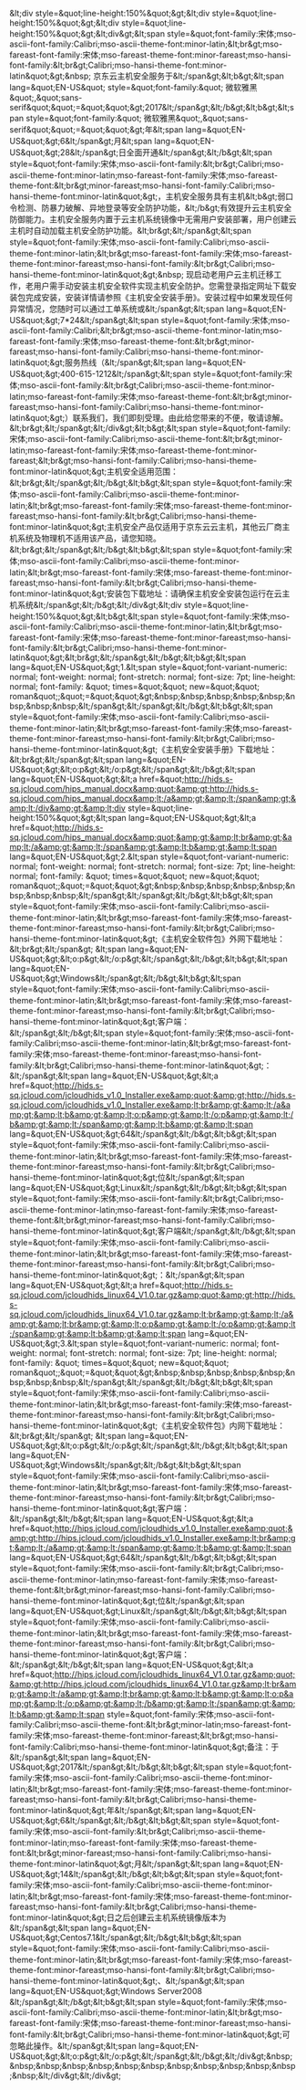 &amp;lt;div style=&amp;quot;line-height:150%&amp;quot;&amp;gt;&amp;lt;div style=&amp;quot;line-height:150%&amp;quot;&amp;gt;&amp;lt;div style=&amp;quot;line-height:150%&amp;quot;&amp;gt;&amp;lt;div&amp;gt;&amp;lt;span style=&amp;quot;font-family:宋体;mso-ascii-font-family:Calibri;mso-ascii-theme-font:minor-latin;&amp;lt;br&amp;gt;mso-fareast-font-family:宋体;mso-fareast-theme-font:minor-fareast;mso-hansi-font-family:&amp;lt;br&amp;gt;Calibri;mso-hansi-theme-font:minor-latin&amp;quot;&amp;gt;&amp;nbsp; 京东云主机安全服务于&amp;lt;/span&amp;gt;&amp;lt;b&amp;gt;&amp;lt;span lang=&amp;quot;EN-US&amp;quot; style=&amp;quot;font-family:&amp;quot; 微软雅黑&amp;quot;,&amp;quot;sans-serif&amp;quot;&amp;quot;=&amp;quot;&amp;quot;&amp;gt;2017&amp;lt;/span&amp;gt;&amp;lt;/b&amp;gt;&amp;lt;b&amp;gt;&amp;lt;span style=&amp;quot;font-family:&amp;quot; 微软雅黑&amp;quot;,&amp;quot;sans-serif&amp;quot;&amp;quot;=&amp;quot;&amp;quot;&amp;gt;年&amp;lt;span lang=&amp;quot;EN-US&amp;quot;&amp;gt;6&amp;lt;/span&amp;gt;月&amp;lt;span lang=&amp;quot;EN-US&amp;quot;&amp;gt;28&amp;lt;/span&amp;gt;日全面开通&amp;lt;/span&amp;gt;&amp;lt;/b&amp;gt;&amp;lt;span style=&amp;quot;font-family:宋体;mso-ascii-font-family:&amp;lt;br&amp;gt;Calibri;mso-ascii-theme-font:minor-latin;mso-fareast-font-family:宋体;mso-fareast-theme-font:&amp;lt;br&amp;gt;minor-fareast;mso-hansi-font-family:Calibri;mso-hansi-theme-font:minor-latin&amp;quot;&amp;gt;，主机安全服务具有主机&amp;lt;b&amp;gt;弱口令检测、防暴力破解、异地登录等安全防护功能，&amp;lt;/b&amp;gt;有效提升云主机安全防御能力。主机安全服务内置于云主机系统镜像中无需用户安装部署，用户创建云主机时自动加载主机安全防护功能。&amp;lt;br&amp;gt;&amp;lt;/span&amp;gt;&amp;lt;span style=&amp;quot;font-family:宋体;mso-ascii-font-family:Calibri;mso-ascii-theme-font:minor-latin;&amp;lt;br&amp;gt;mso-fareast-font-family:宋体;mso-fareast-theme-font:minor-fareast;mso-hansi-font-family:&amp;lt;br&amp;gt;Calibri;mso-hansi-theme-font:minor-latin&amp;quot;&amp;gt;&amp;nbsp; 现启动老用户云主机迁移工作，老用户需手动安装主机安全软件实现主机安全防护。您需登录指定网址下载安装包完成安装，安装详情请参照《主机安全安装手册》。安装过程中如果发现任何异常情况，您随时可以通过工单系统或&amp;lt;/span&amp;gt;&amp;lt;span lang=&amp;quot;EN-US&amp;quot;&amp;gt;7*24&amp;lt;/span&amp;gt;&amp;lt;span style=&amp;quot;font-family:宋体;mso-ascii-font-family:Calibri;&amp;lt;br&amp;gt;mso-ascii-theme-font:minor-latin;mso-fareast-font-family:宋体;mso-fareast-theme-font:&amp;lt;br&amp;gt;minor-fareast;mso-hansi-font-family:Calibri;mso-hansi-theme-font:minor-latin&amp;quot;&amp;gt;服务热线（&amp;lt;/span&amp;gt;&amp;lt;span lang=&amp;quot;EN-US&amp;quot;&amp;gt;400-615-1212&amp;lt;/span&amp;gt;&amp;lt;span style=&amp;quot;font-family:宋体;mso-ascii-font-family:&amp;lt;br&amp;gt;Calibri;mso-ascii-theme-font:minor-latin;mso-fareast-font-family:宋体;mso-fareast-theme-font:&amp;lt;br&amp;gt;minor-fareast;mso-hansi-font-family:Calibri;mso-hansi-theme-font:minor-latin&amp;quot;&amp;gt;）联系我们，我们即刻受理。由此给您带来的不便，敬请谅解。&amp;lt;br&amp;gt;&amp;lt;/span&amp;gt;&amp;lt;/div&amp;gt;&amp;lt;b&amp;gt;&amp;lt;span style=&amp;quot;font-family:宋体;mso-ascii-font-family:Calibri;mso-ascii-theme-font:&amp;lt;br&amp;gt;minor-latin;mso-fareast-font-family:宋体;mso-fareast-theme-font:minor-fareast;&amp;lt;br&amp;gt;mso-hansi-font-family:Calibri;mso-hansi-theme-font:minor-latin&amp;quot;&amp;gt;主机安全适用范围：&amp;lt;br&amp;gt;&amp;lt;/span&amp;gt;&amp;lt;/b&amp;gt;&amp;lt;b&amp;gt;&amp;lt;span style=&amp;quot;font-family:宋体;mso-ascii-font-family:Calibri;mso-ascii-theme-font:minor-latin;&amp;lt;br&amp;gt;mso-fareast-font-family:宋体;mso-fareast-theme-font:minor-fareast;mso-hansi-font-family:&amp;lt;br&amp;gt;Calibri;mso-hansi-theme-font:minor-latin&amp;quot;&amp;gt;主机安全产品仅适用于京东云云主机，其他云厂商主机系统及物理机不适用该产品，请您知晓。&amp;lt;br&amp;gt;&amp;lt;/span&amp;gt;&amp;lt;/b&amp;gt;&amp;lt;b&amp;gt;&amp;lt;span style=&amp;quot;font-family:宋体;mso-ascii-font-family:Calibri;mso-ascii-theme-font:minor-latin;&amp;lt;br&amp;gt;mso-fareast-font-family:宋体;mso-fareast-theme-font:minor-fareast;mso-hansi-font-family:&amp;lt;br&amp;gt;Calibri;mso-hansi-theme-font:minor-latin&amp;quot;&amp;gt;安装包下载地址：请确保主机安全安装包运行在云主机系统&amp;lt;/span&amp;gt;&amp;lt;/b&amp;gt;&amp;lt;/div&amp;gt;&amp;lt;div style=&amp;quot;line-height:150%&amp;quot;&amp;gt;&amp;lt;b&amp;gt;&amp;lt;span style=&amp;quot;font-family:宋体;mso-ascii-font-family:Calibri;mso-ascii-theme-font:minor-latin;&amp;lt;br&amp;gt;mso-fareast-font-family:宋体;mso-fareast-theme-font:minor-fareast;mso-hansi-font-family:&amp;lt;br&amp;gt;Calibri;mso-hansi-theme-font:minor-latin&amp;quot;&amp;gt;&amp;lt;br&amp;gt;&amp;lt;/span&amp;gt;&amp;lt;/b&amp;gt;&amp;lt;b&amp;gt;&amp;lt;span lang=&amp;quot;EN-US&amp;quot;&amp;gt;1.&amp;lt;span style=&amp;quot;font-variant-numeric: normal; font-weight: normal; font-stretch: normal; font-size: 7pt; line-height: normal; font-family: &amp;quot; times=&amp;quot;&amp;quot; new=&amp;quot;&amp;quot; roman&amp;quot;;&amp;quot;=&amp;quot;&amp;quot;&amp;gt;&amp;nbsp;&amp;nbsp;&amp;nbsp;&amp;nbsp;&amp;nbsp;&amp;nbsp;&amp;nbsp;&amp;nbsp;&amp;lt;/span&amp;gt;&amp;lt;/span&amp;gt;&amp;lt;/b&amp;gt;&amp;lt;b&amp;gt;&amp;lt;span style=&amp;quot;font-family:宋体;mso-ascii-font-family:Calibri;mso-ascii-theme-font:minor-latin;&amp;lt;br&amp;gt;mso-fareast-font-family:宋体;mso-fareast-theme-font:minor-fareast;mso-hansi-font-family:&amp;lt;br&amp;gt;Calibri;mso-hansi-theme-font:minor-latin&amp;quot;&amp;gt;《主机安全安装手册》下载地址：&amp;lt;br&amp;gt;&amp;lt;/span&amp;gt;&amp;lt;span lang=&amp;quot;EN-US&amp;quot;&amp;gt;&amp;lt;o:p&amp;gt;&amp;lt;/o:p&amp;gt;&amp;lt;/span&amp;gt;&amp;lt;/b&amp;gt;&amp;lt;span lang=&amp;quot;EN-US&amp;quot;&amp;gt;&amp;lt;a href=&amp;quot;http://hids.s-sq.jcloud.com/hips_manual.docx&amp;quot;&amp;gt;http://hids.s-sq.jcloud.com/hips_manual.docx&amp;lt;/a&amp;gt;&amp;lt;/span&amp;gt;&amp;lt;/div&amp;gt;&amp;lt;div style=&amp;quot;line-height:150%&amp;quot;&amp;gt;&amp;lt;span lang=&amp;quot;EN-US&amp;quot;&amp;gt;&amp;lt;a href=&amp;quot;http://hids.s-sq.jcloud.com/hips_manual.docx&amp;quot;&amp;gt;&amp;lt;br&amp;gt;&amp;lt;/a&amp;gt;&amp;lt;/span&amp;gt;&amp;lt;b&amp;gt;&amp;lt;span lang=&amp;quot;EN-US&amp;quot;&amp;gt;2.&amp;lt;span style=&amp;quot;font-variant-numeric: normal; font-weight: normal; font-stretch: normal; font-size: 7pt; line-height: normal; font-family: &amp;quot; times=&amp;quot;&amp;quot; new=&amp;quot;&amp;quot; roman&amp;quot;;&amp;quot;=&amp;quot;&amp;quot;&amp;gt;&amp;nbsp;&amp;nbsp;&amp;nbsp;&amp;nbsp;&amp;nbsp;&amp;nbsp;&amp;nbsp;&amp;nbsp;&amp;lt;/span&amp;gt;&amp;lt;/span&amp;gt;&amp;lt;/b&amp;gt;&amp;lt;b&amp;gt;&amp;lt;span style=&amp;quot;font-family:宋体;mso-ascii-font-family:Calibri;mso-ascii-theme-font:minor-latin;&amp;lt;br&amp;gt;mso-fareast-font-family:宋体;mso-fareast-theme-font:minor-fareast;mso-hansi-font-family:&amp;lt;br&amp;gt;Calibri;mso-hansi-theme-font:minor-latin&amp;quot;&amp;gt;《主机安全软件包》外网下载地址：&amp;lt;br&amp;gt;&amp;lt;/span&amp;gt; &amp;lt;span lang=&amp;quot;EN-US&amp;quot;&amp;gt;&amp;lt;o:p&amp;gt;&amp;lt;/o:p&amp;gt;&amp;lt;/span&amp;gt;&amp;lt;/b&amp;gt;&amp;lt;b&amp;gt;&amp;lt;span lang=&amp;quot;EN-US&amp;quot;&amp;gt;Windows&amp;lt;/span&amp;gt;&amp;lt;/b&amp;gt;&amp;lt;b&amp;gt;&amp;lt;span style=&amp;quot;font-family:宋体;mso-ascii-font-family:Calibri;mso-ascii-theme-font:minor-latin;&amp;lt;br&amp;gt;mso-fareast-font-family:宋体;mso-fareast-theme-font:minor-fareast;mso-hansi-font-family:&amp;lt;br&amp;gt;Calibri;mso-hansi-theme-font:minor-latin&amp;quot;&amp;gt;客户端：&amp;lt;/span&amp;gt;&amp;lt;/b&amp;gt;&amp;lt;span style=&amp;quot;font-family:宋体;mso-ascii-font-family:Calibri;mso-ascii-theme-font:minor-latin;&amp;lt;br&amp;gt;mso-fareast-font-family:宋体;mso-fareast-theme-font:minor-fareast;mso-hansi-font-family:&amp;lt;br&amp;gt;Calibri;mso-hansi-theme-font:minor-latin&amp;quot;&amp;gt;：&amp;lt;/span&amp;gt;&amp;lt;span lang=&amp;quot;EN-US&amp;quot;&amp;gt;&amp;lt;a href=&amp;quot;http://hids.s-sq.jcloud.com/jcloudhids_v1.0_Installer.exe&amp;quot;&amp;gt;http://hids.s-sq.jcloud.com/jcloudhids_v1.0_Installer.exe&amp;lt;br&amp;gt;&amp;lt;/a&amp;gt;&amp;lt;b&amp;gt;&amp;lt;o:p&amp;gt;&amp;lt;/o:p&amp;gt;&amp;lt;/b&amp;gt;&amp;lt;/span&amp;gt;&amp;lt;b&amp;gt;&amp;lt;span lang=&amp;quot;EN-US&amp;quot;&amp;gt;64&amp;lt;/span&amp;gt;&amp;lt;/b&amp;gt;&amp;lt;b&amp;gt;&amp;lt;span style=&amp;quot;font-family:宋体;mso-ascii-font-family:Calibri;mso-ascii-theme-font:minor-latin;&amp;lt;br&amp;gt;mso-fareast-font-family:宋体;mso-fareast-theme-font:minor-fareast;mso-hansi-font-family:&amp;lt;br&amp;gt;Calibri;mso-hansi-theme-font:minor-latin&amp;quot;&amp;gt;位&amp;lt;/span&amp;gt;&amp;lt;span lang=&amp;quot;EN-US&amp;quot;&amp;gt;Linux&amp;lt;/span&amp;gt;&amp;lt;/b&amp;gt;&amp;lt;b&amp;gt;&amp;lt;span style=&amp;quot;font-family:宋体;mso-ascii-font-family:&amp;lt;br&amp;gt;Calibri;mso-ascii-theme-font:minor-latin;mso-fareast-font-family:宋体;mso-fareast-theme-font:&amp;lt;br&amp;gt;minor-fareast;mso-hansi-font-family:Calibri;mso-hansi-theme-font:minor-latin&amp;quot;&amp;gt;客户端&amp;lt;/span&amp;gt;&amp;lt;/b&amp;gt;&amp;lt;span style=&amp;quot;font-family:宋体;mso-ascii-font-family:Calibri;mso-ascii-theme-font:minor-latin;&amp;lt;br&amp;gt;mso-fareast-font-family:宋体;mso-fareast-theme-font:minor-fareast;mso-hansi-font-family:&amp;lt;br&amp;gt;Calibri;mso-hansi-theme-font:minor-latin&amp;quot;&amp;gt;：&amp;lt;/span&amp;gt;&amp;lt;span lang=&amp;quot;EN-US&amp;quot;&amp;gt;&amp;lt;a href=&amp;quot;http://hids.s-sq.jcloud.com/jcloudhids_linux64_V1.0.tar.gz&amp;quot;&amp;gt;http://hids.s-sq.jcloud.com/jcloudhids_linux64_V1.0.tar.gz&amp;lt;br&amp;gt;&amp;lt;/a&amp;gt;&amp;lt;br&amp;gt;&amp;lt;o:p&amp;gt;&amp;lt;/o:p&amp;gt;&amp;lt;/span&amp;gt;&amp;lt;b&amp;gt;&amp;lt;span lang=&amp;quot;EN-US&amp;quot;&amp;gt;3.&amp;lt;span style=&amp;quot;font-variant-numeric: normal; font-weight: normal; font-stretch: normal; font-size: 7pt; line-height: normal; font-family: &amp;quot; times=&amp;quot;&amp;quot; new=&amp;quot;&amp;quot; roman&amp;quot;;&amp;quot;=&amp;quot;&amp;quot;&amp;gt;&amp;nbsp;&amp;nbsp;&amp;nbsp;&amp;nbsp;&amp;nbsp;&amp;nbsp;&amp;nbsp;&amp;nbsp;&amp;lt;/span&amp;gt;&amp;lt;/span&amp;gt;&amp;lt;/b&amp;gt;&amp;lt;b&amp;gt;&amp;lt;span style=&amp;quot;font-family:宋体;mso-ascii-font-family:Calibri;mso-ascii-theme-font:minor-latin;&amp;lt;br&amp;gt;mso-fareast-font-family:宋体;mso-fareast-theme-font:minor-fareast;mso-hansi-font-family:&amp;lt;br&amp;gt;Calibri;mso-hansi-theme-font:minor-latin&amp;quot;&amp;gt;《主机安全软件包》内网下载地址：&amp;lt;br&amp;gt;&amp;lt;/span&amp;gt; &amp;lt;span lang=&amp;quot;EN-US&amp;quot;&amp;gt;&amp;lt;o:p&amp;gt;&amp;lt;/o:p&amp;gt;&amp;lt;/span&amp;gt;&amp;lt;/b&amp;gt;&amp;lt;b&amp;gt;&amp;lt;span lang=&amp;quot;EN-US&amp;quot;&amp;gt;Windows&amp;lt;/span&amp;gt;&amp;lt;/b&amp;gt;&amp;lt;b&amp;gt;&amp;lt;span style=&amp;quot;font-family:宋体;mso-ascii-font-family:Calibri;mso-ascii-theme-font:minor-latin;&amp;lt;br&amp;gt;mso-fareast-font-family:宋体;mso-fareast-theme-font:minor-fareast;mso-hansi-font-family:&amp;lt;br&amp;gt;Calibri;mso-hansi-theme-font:minor-latin&amp;quot;&amp;gt;客户端：&amp;lt;/span&amp;gt;&amp;lt;/b&amp;gt;&amp;lt;span lang=&amp;quot;EN-US&amp;quot;&amp;gt;&amp;lt;a href=&amp;quot;http://hips.jcloud.com/jcloudhids_v1.0_Installer.exe&amp;quot;&amp;gt;http://hips.jcloud.com/jcloudhids_v1.0_Installer.exe&amp;lt;br&amp;gt;&amp;lt;/a&amp;gt;&amp;lt;/span&amp;gt;&amp;lt;b&amp;gt;&amp;lt;span lang=&amp;quot;EN-US&amp;quot;&amp;gt;64&amp;lt;/span&amp;gt;&amp;lt;/b&amp;gt;&amp;lt;b&amp;gt;&amp;lt;span style=&amp;quot;font-family:宋体;mso-ascii-font-family:&amp;lt;br&amp;gt;Calibri;mso-ascii-theme-font:minor-latin;mso-fareast-font-family:宋体;mso-fareast-theme-font:&amp;lt;br&amp;gt;minor-fareast;mso-hansi-font-family:Calibri;mso-hansi-theme-font:minor-latin&amp;quot;&amp;gt;位&amp;lt;/span&amp;gt;&amp;lt;span lang=&amp;quot;EN-US&amp;quot;&amp;gt;Linux&amp;lt;/span&amp;gt;&amp;lt;/b&amp;gt;&amp;lt;b&amp;gt;&amp;lt;span style=&amp;quot;font-family:宋体;mso-ascii-font-family:Calibri;mso-ascii-theme-font:minor-latin;&amp;lt;br&amp;gt;mso-fareast-font-family:宋体;mso-fareast-theme-font:minor-fareast;mso-hansi-font-family:&amp;lt;br&amp;gt;Calibri;mso-hansi-theme-font:minor-latin&amp;quot;&amp;gt;客户端：&amp;lt;/span&amp;gt;&amp;lt;/b&amp;gt;&amp;lt;span lang=&amp;quot;EN-US&amp;quot;&amp;gt;&amp;lt;a href=&amp;quot;http://hips.jcloud.com/jcloudhids_linux64_V1.0.tar.gz&amp;quot;&amp;gt;http://hips.jcloud.com/jcloudhids_linux64_V1.0.tar.gz&amp;lt;br&amp;gt;&amp;lt;/a&amp;gt;&amp;lt;br&amp;gt;&amp;lt;b&amp;gt;&amp;lt;o:p&amp;gt;&amp;lt;/o:p&amp;gt;&amp;lt;/b&amp;gt;&amp;lt;/span&amp;gt;&amp;lt;b&amp;gt;&amp;lt;span style=&amp;quot;font-family:宋体;mso-ascii-font-family:Calibri;mso-ascii-theme-font:&amp;lt;br&amp;gt;minor-latin;mso-fareast-font-family:宋体;mso-fareast-theme-font:minor-fareast;&amp;lt;br&amp;gt;mso-hansi-font-family:Calibri;mso-hansi-theme-font:minor-latin&amp;quot;&amp;gt;备注：于&amp;lt;/span&amp;gt;&amp;lt;span lang=&amp;quot;EN-US&amp;quot;&amp;gt;2017&amp;lt;/span&amp;gt;&amp;lt;/b&amp;gt;&amp;lt;b&amp;gt;&amp;lt;span style=&amp;quot;font-family:宋体;mso-ascii-font-family:Calibri;mso-ascii-theme-font:minor-latin;&amp;lt;br&amp;gt;mso-fareast-font-family:宋体;mso-fareast-theme-font:minor-fareast;mso-hansi-font-family:&amp;lt;br&amp;gt;Calibri;mso-hansi-theme-font:minor-latin&amp;quot;&amp;gt;年&amp;lt;/span&amp;gt;&amp;lt;span lang=&amp;quot;EN-US&amp;quot;&amp;gt;6&amp;lt;/span&amp;gt;&amp;lt;/b&amp;gt;&amp;lt;b&amp;gt;&amp;lt;span style=&amp;quot;font-family:宋体;mso-ascii-font-family:&amp;lt;br&amp;gt;Calibri;mso-ascii-theme-font:minor-latin;mso-fareast-font-family:宋体;mso-fareast-theme-font:&amp;lt;br&amp;gt;minor-fareast;mso-hansi-font-family:Calibri;mso-hansi-theme-font:minor-latin&amp;quot;&amp;gt;月&amp;lt;/span&amp;gt;&amp;lt;span lang=&amp;quot;EN-US&amp;quot;&amp;gt;14&amp;lt;/span&amp;gt;&amp;lt;/b&amp;gt;&amp;lt;b&amp;gt;&amp;lt;span style=&amp;quot;font-family:宋体;mso-ascii-font-family:Calibri;mso-ascii-theme-font:minor-latin;&amp;lt;br&amp;gt;mso-fareast-font-family:宋体;mso-fareast-theme-font:minor-fareast;mso-hansi-font-family:&amp;lt;br&amp;gt;Calibri;mso-hansi-theme-font:minor-latin&amp;quot;&amp;gt;日之后创建云主机系统镜像版本为&amp;lt;/span&amp;gt;&amp;lt;span lang=&amp;quot;EN-US&amp;quot;&amp;gt;Centos7.1&amp;lt;/span&amp;gt;&amp;lt;/b&amp;gt;&amp;lt;b&amp;gt;&amp;lt;span style=&amp;quot;font-family:宋体;mso-ascii-font-family:Calibri;mso-ascii-theme-font:minor-latin;&amp;lt;br&amp;gt;mso-fareast-font-family:宋体;mso-fareast-theme-font:minor-fareast;mso-hansi-font-family:&amp;lt;br&amp;gt;Calibri;mso-hansi-theme-font:minor-latin&amp;quot;&amp;gt;、&amp;lt;/span&amp;gt;&amp;lt;span lang=&amp;quot;EN-US&amp;quot;&amp;gt;Windows Server2008 &amp;lt;/span&amp;gt;&amp;lt;/b&amp;gt;&amp;lt;b&amp;gt;&amp;lt;span style=&amp;quot;font-family:宋体;mso-ascii-font-family:Calibri;mso-ascii-theme-font:minor-latin;&amp;lt;br&amp;gt;mso-fareast-font-family:宋体;mso-fareast-theme-font:minor-fareast;mso-hansi-font-family:&amp;lt;br&amp;gt;Calibri;mso-hansi-theme-font:minor-latin&amp;quot;&amp;gt;可忽略此操作。&amp;lt;/span&amp;gt;&amp;lt;span lang=&amp;quot;EN-US&amp;quot;&amp;gt;&amp;lt;o:p&amp;gt;&amp;lt;/o:p&amp;gt;&amp;lt;/span&amp;gt;&amp;lt;/b&amp;gt;&amp;lt;/div&amp;gt;&amp;nbsp;&amp;nbsp;&amp;nbsp;&amp;nbsp;&amp;nbsp;&amp;nbsp;&amp;nbsp;&amp;nbsp;&amp;nbsp;&amp;nbsp;&amp;nbsp;&amp;nbsp;&amp;nbsp;&amp;lt;/div&amp;gt;&amp;lt;/div&amp;gt;